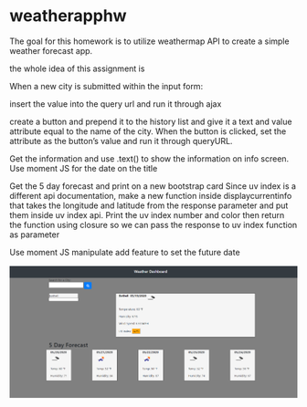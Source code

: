 # weatherapphw


The goal for this homework is to utilize weathermap API to create a simple weather forecast app.

the whole idea of this assignment is

When a new city is submitted within the input form:

insert the value into the query url and run it through ajax

create a button and prepend it to the history list and give it a text and value attribute equal to the name of the city. When the button is clicked, set the attribute as the button’s value and run it through queryURL.

Get the information and use .text() to show the information on info screen. Use moment JS for the date on the title

Get the 5 day forecast and print on a new bootstrap card
Since uv index is a different api documentation, make a new function inside displaycurrentinfo that takes the longitude and latitude from the response parameter and put them inside uv index api. Print the uv index number and color then return the function using closure so we can pass the response to uv index function as parameter

Use moment JS manipulate add feature to set the future date

![Image description](img/weatherapp.PNG)